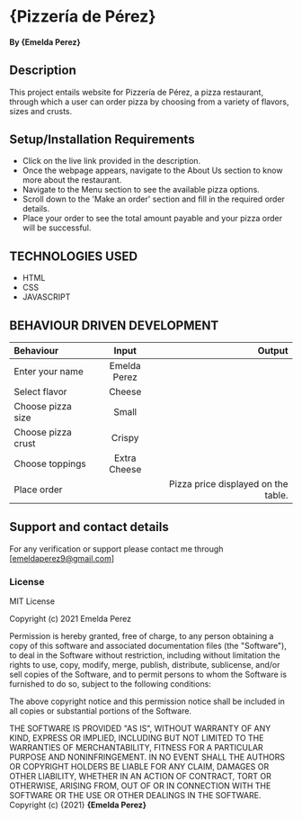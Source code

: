 # {Pizzería de Pérez}
#### By **{Emelda Perez}**
## Description
This project entails website for Pizzería de Pérez, a pizza restaurant, through which a user can order pizza by choosing from a variety of flavors, sizes and crusts.
## Setup/Installation Requirements
* Click on the live link provided in the description.
* Once the webpage appears, navigate to the About Us section to know more about the restaurant.
* Navigate to the Menu section to see the available pizza options.
* Scroll down to the 'Make an order' section and fill in the required order details.
* Place your order to see the total amount payable and your pizza order will be successful.
## TECHNOLOGIES USED
* HTML
* CSS
* JAVASCRIPT
## BEHAVIOUR DRIVEN DEVELOPMENT
| Behaviour      | Input        | Output       |
| :------------- | :----------: | -----------: |
|  Enter your name  |   Emelda Perez |     |
| Select flavor  | Cheese |   |
| Choose pizza size  |  Small   |     |
|Choose pizza crust | Crispy |   |
|Choose toppings| Extra Cheese  |  |
| Place order|     |Pizza price displayed on the table.|

## Support and contact details
For any verification or support please contact me through [emeldaperez9@gmail.com]

### License
MIT License

Copyright (c) 2021 Emelda Perez

Permission is hereby granted, free of charge, to any person obtaining a copy
of this software and associated documentation files (the "Software"), to deal
in the Software without restriction, including without limitation the rights
to use, copy, modify, merge, publish, distribute, sublicense, and/or sell
copies of the Software, and to permit persons to whom the Software is
furnished to do so, subject to the following conditions:

The above copyright notice and this permission notice shall be included in all
copies or substantial portions of the Software.

THE SOFTWARE IS PROVIDED "AS IS", WITHOUT WARRANTY OF ANY KIND, EXPRESS OR
IMPLIED, INCLUDING BUT NOT LIMITED TO THE WARRANTIES OF MERCHANTABILITY,
FITNESS FOR A PARTICULAR PURPOSE AND NONINFRINGEMENT. IN NO EVENT SHALL THE
AUTHORS OR COPYRIGHT HOLDERS BE LIABLE FOR ANY CLAIM, DAMAGES OR OTHER
LIABILITY, WHETHER IN AN ACTION OF CONTRACT, TORT OR OTHERWISE, ARISING FROM,
OUT OF OR IN CONNECTION WITH THE SOFTWARE OR THE USE OR OTHER DEALINGS IN THE
SOFTWARE.
Copyright (c) {2021} **{Emelda Perez}**
